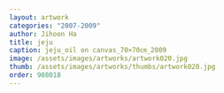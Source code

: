 ```yaml
---
layout: artwork
categories: "2007-2009"
author: Jihoon Ha
title: jeju
caption: jeju_oil on canvas_70×70㎝_2009
image: /assets/images/artworks/artwork020.jpg
thumb: /assets/images/artworks/thumbs/artwork020.jpg
order: 908018
---
```

